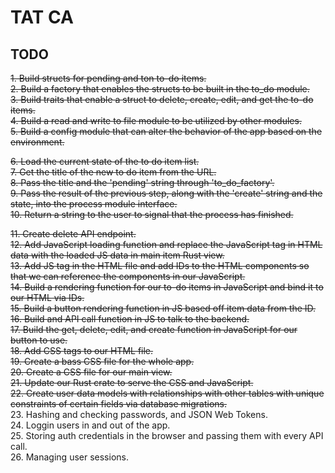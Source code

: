# TAT CA

## TODO  
~~1. Build structs for pending and ton to-do items.~~  
~~2. Build a factory that enables the structs to be built in the to_do module.~~  
~~3. Build traits that enable a struct to delete, create, edit, and get the to-do items.~~  
~~4. Build a read and write to file module to be utilized by other modules.~~  
~~5. Build a config module that can alter the behavior of the app based on the environment.~~  
  
~~6. Load the current state of the to do item list.~~  
~~7. Get the title of the new to do item from the URL.~~  
~~8. Pass the title and the 'pending' string through 'to_do_factory'.~~  
~~9. Pass the result of the previous step, along with the 'create' string and the state, into the process module interface.~~  
~~10. Return a string to the user to signal that the process has finished.~~  

~~11. Create delete API endpoint.~~  
~~12. Add JavaScript loading function and replace the JavaScript tag in HTML data with the loaded JS data in main item Rust view.~~  
~~13. Add JS tag in the HTML file and add IDs to the HTML components so that we can reference the components in our JavaScript.~~  
~~14. Build a rendering function for our to-do items in JavaScript and bind it to our HTML via IDs.~~  
~~15. Build a button rendering function in JS based off item data from the ID.~~  
~~16. Build and API call function in JS to talk to the backend.~~  
~~17. Build the get, delete, edit, and create function in JavaScript for our button to use.~~  
~~18. Add CSS tags to our HTML file.~~  
~~19. Create a bass CSS file for the whole app.~~  
~~20. Create a CSS file for our main view.~~  
~~21. Update our Rust crate to serve the CSS and JavaScript.~~  
~~22. Create user data models with relationships with other tables with unique constraints of certain fields via database migrations.~~  
23. Hashing and checking passwords, and JSON Web Tokens.  
24. Loggin users in and out of the app.  
25. Storing auth credentials in the browser and passing them with every API call.  
26. Managing user sessions.  
